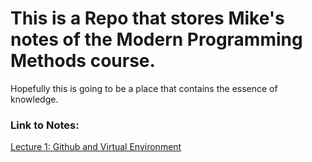 # This is a Repo that stores Mike's notes of the Modern Programming Methods course.

Hopefully this is going to be a place that contains the essence of knowledge.

### Link to Notes:
[Lecture 1: Github and Virtual Environment](./Lecture%201%20Github.md)
